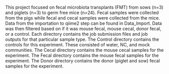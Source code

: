 This project focused on fecal microbiota transplants (FMT) from sows (n=3) and piglets (n=3) to germ free mice (n=24). Fecal samples were collected from the pigs while fecal and cecal samples were collected from the mice. Data from the importation to qiime2 step can be found in Data_Import. Data was then filtered based on if it was mouse fecal, mouse cecal, donor fecal, or a control. Each directory contains the job submission files and job outputs for that particular sample type. 
The Control directory contains the controls for this experiment. These consisted of water, NC, and mock communities. 
The Cecal directory contains the mouse cecal samples for the experiment. 
The Fecal directory contains the mouse fecal samples for the experiment. 
The Donor directory contains the donor (piglet and sow) fecal samples for the experiment. 
